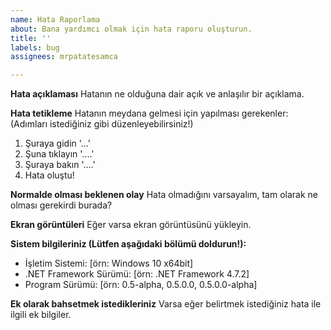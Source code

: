 ```yaml
---
name: Hata Raporlama
about: Bana yardımcı olmak için hata raporu oluşturun.
title: ''
labels: bug
assignees: mrpatatesamca

---
```


**Hata açıklaması**
Hatanın ne olduğuna dair açık ve anlaşılır bir açıklama.

**Hata tetikleme**
Hatanın meydana gelmesi için yapılması gerekenler: (Adımları istediğiniz gibi düzenleyebilirsiniz!)
1. Şuraya gidin '...'
2. Şuna tıklayın '....'
3. Şuraya bakın '....'
4. Hata oluştu!

**Normalde olması beklenen olay**
Hata olmadığını varsayalım, tam olarak ne olması gerekirdi burada?

**Ekran görüntüleri**
Eğer varsa ekran görüntüsünü yükleyin.

**Sistem bilgileriniz (Lütfen aşağıdaki bölümü doldurun!):**
 - İşletim Sistemi: [örn: Windows 10 x64bit]
 - .NET Framework Sürümü: [örn: .NET Framework 4.7.2]
 - Program Sürümü: [örn: 0.5-alpha, 0.5.0.0, 0.5.0.0-alpha]

**Ek olarak bahsetmek istedikleriniz**
Varsa eğer belirtmek istediğiniz hata ile ilgili ek bilgiler.
